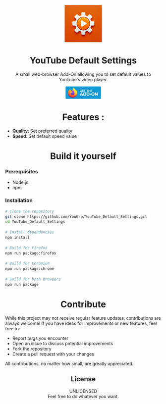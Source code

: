 <div align="center">
    <img src="./assets/icons/icon.webp" alt="Project description" height="120"/>
</div>

###

<h1 align="center">YouTube Default Settings</h1>

<p align="center">
  A small web-browser Add-On allowing you to set default values to YouTube's video player.
</p>

<div align="center">
  <a href="" target="_blank">
    <img src="./assets/images/firefox.png" height="40" alt="Available on Mozilla Firefox" title="Available on Mozilla Firefox"/>
  </a>  
  <br>
</div>

###

<div>
  <h1 align="center">Features :</h1>
  
  - **Quality**: Set preferred quality
  - **Speed**: Set default speed value

</div>


###

<div>
  <h1 align="center">Build it yourself</h1>
  
  ### Prerequisites
  - Node.js
  - npm
  
  ### Installation
  ```bash
  # Clone the repository
  git clone https://github.com/YouG-o/YouTube_Default_Settings.git
  cd YouTube_Default_Settings
  
  # Install dependencies
  npm install

  # Build for Firefox
  npm run package:firefox

  # Build for Chromium
  npm run package:chrome

  # Build for both browsers
  npm run package
  ```
###

<h1 align="center">Contribute</h1>

While this project may not receive regular feature updates, contributions are always welcome! If you have ideas for improvements or new features, feel free to:

- Report bugs you encounter
- Open an issue to discuss potential improvements
- Fork the repository
- Create a pull request with your changes


All contributions, no matter how small, are greatly appreciated.


###

<div align="center">
  <h2>License</h2>
  UNLICENSED 
  <br>
  Feel free to do whatever you want.
</div>
